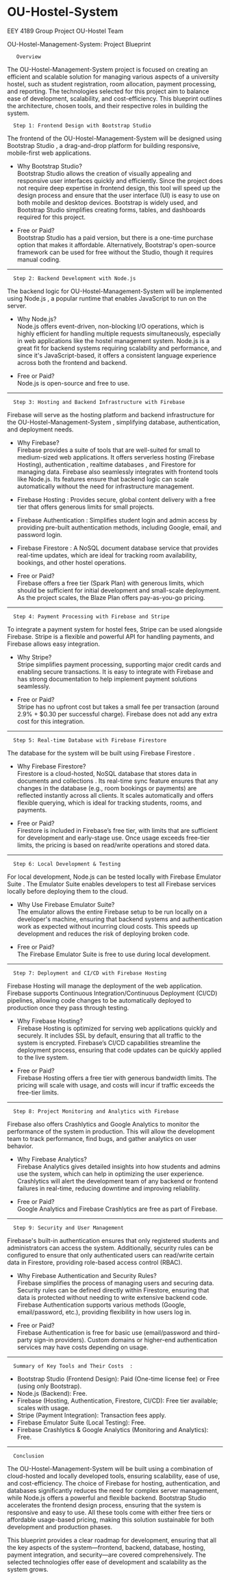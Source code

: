 # OU-Hostel-System
EEY 4189 Group Project OU-Hostel Team  

OU-Hostel-Management-System: Project Blueprint  

       Overview    
The   OU-Hostel-Management-System   project is focused on creating an efficient and scalable solution for managing various aspects of a university hostel, such as student registration, room allocation, payment processing, and reporting. The technologies selected for this project aim to balance ease of development, scalability, and cost-efficiency. This blueprint outlines the architecture, chosen tools, and their respective roles in building the system.



      Step 1: Frontend Design with Bootstrap Studio  
The frontend of the   OU-Hostel-Management-System   will be designed using   Bootstrap Studio  , a drag-and-drop platform for building responsive, mobile-first web applications.

-   Why Bootstrap Studio?    
  Bootstrap Studio allows the creation of visually appealing and responsive user interfaces quickly and efficiently. Since the project does not require deep expertise in frontend design, this tool will speed up the design process and ensure that the user interface (UI) is easy to use on both mobile and desktop devices.   Bootstrap   is widely used, and Bootstrap Studio simplifies creating forms, tables, and dashboards required for this project.
  
-   Free or Paid?    
    Bootstrap Studio   has a   paid   version, but there is a one-time purchase option that makes it affordable. Alternatively, Bootstrap's open-source framework can be used for free without the Studio, though it requires manual coding.

---

      Step 2: Backend Development with Node.js  
The backend logic for   OU-Hostel-Management-System   will be implemented using   Node.js  , a popular runtime that enables JavaScript to run on the server.

-   Why Node.js?    
  Node.js offers event-driven, non-blocking I/O operations, which is highly efficient for handling multiple requests simultaneously, especially in web applications like the hostel management system. Node.js is a great fit for backend systems requiring scalability and performance, and since it's JavaScript-based, it offers a consistent language experience across both the frontend and backend.

-   Free or Paid?    
    Node.js   is   open-source   and   free   to use.

---

      Step 3: Hosting and Backend Infrastructure with Firebase  
Firebase will serve as the hosting platform and backend infrastructure for the   OU-Hostel-Management-System  , simplifying database, authentication, and deployment needs.

-   Why Firebase?    
  Firebase provides a suite of tools that are well-suited for small to medium-sized web applications. It offers   serverless   hosting (Firebase Hosting),   authentication  ,   realtime databases  , and   Firestore   for managing data. Firebase also seamlessly integrates with frontend tools like Node.js. Its features ensure that backend logic can scale automatically without the need for infrastructure management.

  -   Firebase Hosting  : Provides secure, global content delivery with a free tier that offers generous limits for small projects.
  -   Firebase Authentication  : Simplifies student login and admin access by providing pre-built authentication methods, including Google, email, and password login.
  -   Firebase Firestore  : A NoSQL document database service that provides real-time updates, which are ideal for tracking room availability, bookings, and other hostel operations.
  
-   Free or Paid?    
  Firebase offers a   free tier   (Spark Plan) with generous limits, which should be sufficient for initial development and small-scale deployment. As the project scales, the   Blaze Plan   offers   pay-as-you-go   pricing.

---

      Step 4: Payment Processing with Firebase and Stripe  
To integrate a   payment system   for hostel fees,   Stripe   can be used alongside Firebase. Stripe is a flexible and powerful API for handling payments, and Firebase allows easy integration.

-   Why Stripe?    
  Stripe simplifies payment processing, supporting major credit cards and enabling secure transactions. It is easy to integrate with Firebase and has strong documentation to help implement payment solutions seamlessly.

-   Free or Paid?    
    Stripe   has   no upfront cost   but takes a small   fee per transaction   (around 2.9% + $0.30 per successful charge). Firebase does not add any extra cost for this integration.

---

      Step 5: Real-time Database with Firebase Firestore  
The   database   for the system will be built using   Firebase Firestore  .

-   Why Firebase Firestore?    
  Firestore is a cloud-hosted, NoSQL database that stores data in   documents   and   collections  . Its real-time sync feature ensures that any changes in the database (e.g., room bookings or payments) are reflected instantly across all clients. It scales automatically and offers flexible querying, which is ideal for tracking students, rooms, and payments.

-   Free or Paid?    
    Firestore   is included in Firebase’s free tier, with limits that are sufficient for development and early-stage use. Once usage exceeds free-tier limits, the pricing is based on read/write operations and stored data.

---

      Step 6: Local Development & Testing  
For local development,   Node.js   can be tested locally with   Firebase Emulator Suite  . The Emulator Suite enables developers to test all Firebase services locally before deploying them to the cloud.

-   Why Use Firebase Emulator Suite?    
  The emulator allows the entire Firebase setup to be run locally on a developer's machine, ensuring that backend systems and authentication work as expected without incurring cloud costs. This speeds up development and reduces the risk of deploying broken code.

-   Free or Paid?    
  The Firebase Emulator Suite is   free   to use during local development.

---

      Step 7: Deployment and CI/CD with Firebase Hosting  
Firebase Hosting will manage the deployment of the web application. Firebase supports   Continuous Integration/Continuous Deployment (CI/CD)   pipelines, allowing code changes to be automatically deployed to production once they pass through testing.

-   Why Firebase Hosting?    
  Firebase Hosting is optimized for serving web applications quickly and securely. It includes SSL by default, ensuring that all traffic to the system is encrypted. Firebase’s CI/CD capabilities streamline the deployment process, ensuring that code updates can be quickly applied to the live system.

-   Free or Paid?    
  Firebase Hosting offers a   free tier   with generous bandwidth limits. The pricing will scale with usage, and costs will incur if traffic exceeds the free-tier limits.

---

      Step 8: Project Monitoring and Analytics with Firebase  
Firebase also offers   Crashlytics   and   Google Analytics   to monitor the performance of the system in production. This will allow the development team to track performance, find bugs, and gather analytics on user behavior.

-   Why Firebase Analytics?    
  Firebase Analytics gives detailed insights into how students and admins use the system, which can help in optimizing the user experience.   Crashlytics   will alert the development team of any backend or frontend failures in real-time, reducing downtime and improving reliability.

-   Free or Paid?    
    Google Analytics   and   Firebase Crashlytics   are free as part of Firebase.

---

      Step 9: Security and User Management  
Firebase's built-in authentication ensures that only registered students and administrators can access the system. Additionally, security rules can be configured to ensure that only authenticated users can read/write certain data in Firestore, providing role-based access control (RBAC).

-   Why Firebase Authentication and Security Rules?    
  Firebase simplifies the process of managing users and securing data. Security rules can be defined directly within Firestore, ensuring that data is protected without needing to write extensive backend code. Firebase Authentication supports various methods (Google, email/password, etc.), providing flexibility in how users log in.

-   Free or Paid?    
  Firebase Authentication is free for basic use (email/password and third-party sign-in providers). Custom domains or higher-end authentication services may have costs depending on usage.

---

      Summary of Key Tools and Their Costs  :
-   Bootstrap Studio   (Frontend Design): Paid (One-time license fee) or Free (using only Bootstrap).
-   Node.js   (Backend): Free.
-   Firebase   (Hosting, Authentication, Firestore, CI/CD): Free tier available; scales with usage.
-   Stripe   (Payment Integration): Transaction fees apply.
-   Firebase Emulator Suite   (Local Testing): Free.
-   Firebase Crashlytics & Google Analytics   (Monitoring and Analytics): Free.

---

      Conclusion  
The   OU-Hostel-Management-System  will be built using a combination of cloud-hosted and locally developed tools, ensuring scalability, ease of use, and cost-efficiency. The choice of Firebase for hosting, authentication, and databases significantly reduces the need for complex server management, while Node.js offers a powerful and flexible backend. Bootstrap Studio accelerates the frontend design process, ensuring that the system is responsive and easy to use. All these tools come with either free tiers or affordable usage-based pricing, making this solution sustainable for both development and production phases.

This blueprint provides a clear roadmap for development, ensuring that all the key aspects of the system—frontend, backend, database, hosting, payment integration, and security—are covered comprehensively. The selected technologies offer ease of development and scalability as the system grows.
